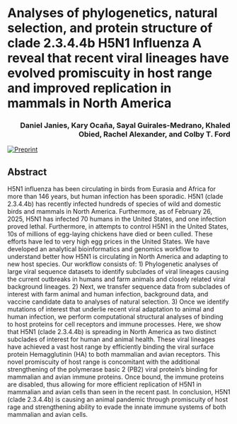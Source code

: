 # Analyses of phylogenetics, natural selection, and protein structure of clade 2.3.4.4b H5N1 Influenza A reveal that recent viral lineages have evolved promiscuity in host range and improved replication in mammals in North America

<h3 align="right">Daniel Janies, Kary Ocaña, Sayal Guirales-Medrano, Khaled Obied, Rachel Alexander, and Colby T. Ford</h3>

[![Preprint](https://img.shields.io/badge/bioRxiv-10.1101/2025.03.15.641219-bb2635?style=for-the-badge&logo=read.cv)](https://www.biorxiv.org/content/10.1101/2025.03.15.641219)


## Abstract

H5N1 influenza has been circulating in birds from Eurasia and Africa for more than 146 years, but human infection has been sporadic. H5N1 (clade 2.3.4.4b) has recently infected hundreds of species of wild and domestic birds and mammals in North America. Furthermore, as of February 26, 2025, H5N1 has infected 70 humans in the United States, and one infection proved lethal. Furthermore, in attempts to control H5N1 in the United States, 10s of millions of egg-laying chickens have died or been culled. These efforts have led to very high egg prices in the United States. We have developed an analytical bioinformatics and genomics workflow to understand better how H5N1 is circulating in North America and adapting to new host species. Our workflow consists of: 1) Phylogenetic analyses of large viral sequence datasets to identify subclades of viral lineages causing the current outbreaks in humans and farm animals and closely related viral background lineages. 2) Next, we transfer sequence data from subclades of interest with farm animal and human infection, background data, and vaccine candidate data to analyses of natural selection. 3) Once we identify mutations of interest that underlie recent viral adaptation to animal and human infection, we perform computational structural analyses of binding to host proteins for cell receptors and immune processes. Here, we show that H5N1 (clade 2.3.4.4b) is spreading in North America as two distinct subclades of interest for human and animal health. These viral lineages have achieved a vast host range by efficiently binding the viral surface protein Hemagglutinin (HA) to both mammalian and avian receptors. This novel promiscuity of host range is concomitant with the additional strengthening of the polymerase basic 2 (PB2) viral protein’s binding for mammalian and avian immune proteins. Once bound, the immune proteins are disabled, thus allowing for more efficient replication of H5N1 in mammalian and avian cells than seen in the recent past. In conclusion, H5N1 (clade 2.3.4.4b) is causing an animal pandemic through promiscuity of host rage and strengthening ability to evade the innate immune systems of both mammalian and avian cells.

